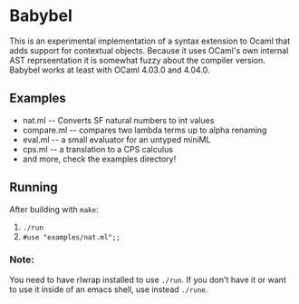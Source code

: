 # Babybel

This is an experimental implementation of a syntax extension to Ocaml that adds support for contextual objects. Because it uses OCaml's own internal AST reprseentation it is somewhat fuzzy about the compiler version. Babybel works at least with OCaml 4.03.0 and 4.04.0.

## Examples

* nat.ml -- Converts SF natural numbers to int values
* compare.ml -- compares two lambda terms up to alpha renaming
* eval.ml -- a small evaluator for an untyped miniML
* cps.ml -- a translation to a CPS calculus
* and more, check the examples directory!

## Running

After building with ```make```:

1. ```./run```
2. ```#use "examples/nat.ml";;```


### Note:

You need to have rlwrap installed to use ```./run```. If you don't have it or want to use it inside of an emacs shell, use instead ```./rune```.
